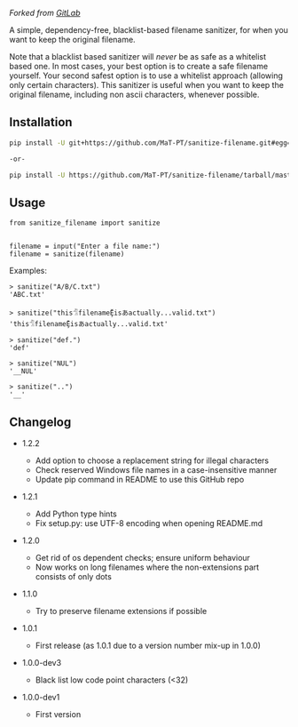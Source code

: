 _Forked from [GitLab](https://gitlab.com/jplusplus/sanitize-filename)_

A simple, dependency-free, blacklist-based filename sanitizer, for when you want to keep the original filename.

Note that a blacklist based sanitizer will _never_ be as safe as a whitelist based one. In most cases, your best option is to create a safe filename yourself. Your second safest option is to use a whitelist approach (allowing only certain characters). This sanitizer is useful when you want to keep the original filename, including non ascii characters, whenever possible.

## Installation

```sh
pip install -U git+https://github.com/MaT-PT/sanitize-filename.git#egg=sanitize_filename

-or-

pip install -U https://github.com/MaT-PT/sanitize-filename/tarball/master#egg=sanitize_filename
```

## Usage

```python3
from sanitize_filename import sanitize


filename = input("Enter a file name:")
filename = sanitize(filename)
```

Examples:

```python3
> sanitize("A/B/C.txt")
'ABC.txt'

> sanitize("this𓀦filenameḜisあactually...valid.txt")
'this𓀦filenameḜisあactually...valid.txt'

> sanitize("def.")
'def'

> sanitize("NUL")
'__NUL'

> sanitize("..")
'__'
```

## Changelog

- 1.2.2

  - Add option to choose a replacement string for illegal characters
  - Check reserved Windows file names in a case-insensitive manner
  - Update pip command in README to use this GitHub repo

- 1.2.1

  - Add Python type hints
  - Fix setup.py: use UTF-8 encoding when opening README.md

- 1.2.0

  - Get rid of os dependent checks; ensure uniform behaviour
  - Now works on long filenames where the non-extensions part consists of only dots

- 1.1.0

  - Try to preserve filename extensions if possible

- 1.0.1

  - First release (as 1.0.1 due to a version number mix-up in 1.0.0)

- 1.0.0-dev3

  - Black list low code point characters (<32)

- 1.0.0-dev1

  - First version